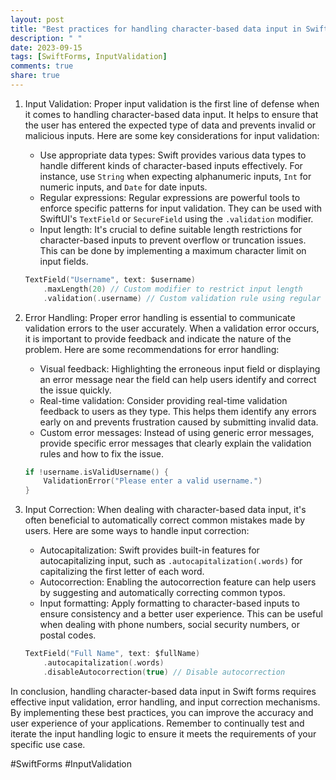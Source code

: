 ```yaml
---
layout: post
title: "Best practices for handling character-based data input in Swift forms"
description: " "
date: 2023-09-15
tags: [SwiftForms, InputValidation]
comments: true
share: true
---
```


1. Input Validation:
   Proper input validation is the first line of defense when it comes to handling character-based data input. It helps to ensure that the user has entered the expected type of data and prevents invalid or malicious inputs. Here are some key considerations for input validation:

   - Use appropriate data types: Swift provides various data types to handle different kinds of character-based inputs effectively. For instance, use `String` when expecting alphanumeric inputs, `Int` for numeric inputs, and `Date` for date inputs.
   - Regular expressions: Regular expressions are powerful tools to enforce specific patterns for input validation. They can be used with SwiftUI's `TextField` or `SecureField` using the `.validation` modifier.
   - Input length: It's crucial to define suitable length restrictions for character-based inputs to prevent overflow or truncation issues. This can be done by implementing a maximum character limit on input fields.

   ```swift
   TextField("Username", text: $username)
       .maxLength(20) // Custom modifier to restrict input length
       .validation(.username) // Custom validation rule using regular expression
   ```

2. Error Handling:
   Proper error handling is essential to communicate validation errors to the user accurately. When a validation error occurs, it is important to provide feedback and indicate the nature of the problem. Here are some recommendations for error handling:

   - Visual feedback: Highlighting the erroneous input field or displaying an error message near the field can help users identify and correct the issue quickly.
   - Real-time validation: Consider providing real-time validation feedback to users as they type. This helps them identify any errors early on and prevents frustration caused by submitting invalid data.
   - Custom error messages: Instead of using generic error messages, provide specific error messages that clearly explain the validation rules and how to fix the issue.

   ```swift
   if !username.isValidUsername() {
       ValidationError("Please enter a valid username.")
   }
   ```

3. Input Correction:
   When dealing with character-based data input, it's often beneficial to automatically correct common mistakes made by users. Here are some ways to handle input correction:

   - Autocapitalization: Swift provides built-in features for autocapitalizing input, such as `.autocapitalization(.words)` for capitalizing the first letter of each word.
   - Autocorrection: Enabling the autocorrection feature can help users by suggesting and automatically correcting common typos.
   - Input formatting: Apply formatting to character-based inputs to ensure consistency and a better user experience. This can be useful when dealing with phone numbers, social security numbers, or postal codes.

   ```swift
   TextField("Full Name", text: $fullName)
       .autocapitalization(.words)
       .disableAutocorrection(true) // Disable autocorrection
   ```

In conclusion, handling character-based data input in Swift forms requires effective input validation, error handling, and input correction mechanisms. By implementing these best practices, you can improve the accuracy and user experience of your applications. Remember to continually test and iterate the input handling logic to ensure it meets the requirements of your specific use case.

#SwiftForms #InputValidation